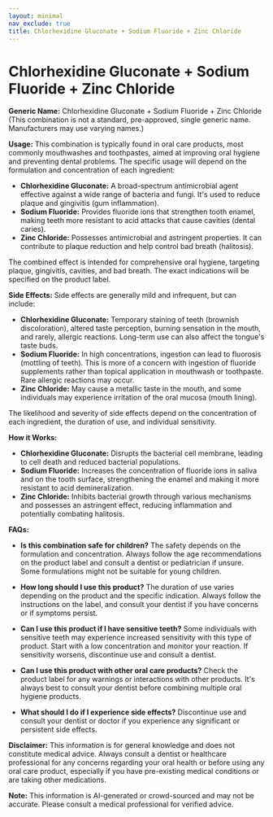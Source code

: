 ```yaml
---
layout: minimal
nav_exclude: true
title: Chlorhexidine Gluconate + Sodium Fluoride + Zinc Chloride
---
```


# Chlorhexidine Gluconate + Sodium Fluoride + Zinc Chloride

**Generic Name:** Chlorhexidine Gluconate + Sodium Fluoride + Zinc Chloride (This combination is not a standard, pre-approved, single generic name.  Manufacturers may use varying names.)

**Usage:** This combination is typically found in oral care products, most commonly mouthwashes and toothpastes, aimed at improving oral hygiene and preventing dental problems.  The specific usage will depend on the formulation and concentration of each ingredient:

* **Chlorhexidine Gluconate:**  A broad-spectrum antimicrobial agent effective against a wide range of bacteria and fungi.  It's used to reduce plaque and gingivitis (gum inflammation).
* **Sodium Fluoride:**  Provides fluoride ions that strengthen tooth enamel, making teeth more resistant to acid attacks that cause cavities (dental caries).
* **Zinc Chloride:**  Possesses antimicrobial and astringent properties. It can contribute to plaque reduction and help control bad breath (halitosis).

The combined effect is intended for comprehensive oral hygiene, targeting plaque, gingivitis, cavities, and bad breath.  The exact indications will be specified on the product label.

**Side Effects:**  Side effects are generally mild and infrequent, but can include:

* **Chlorhexidine Gluconate:**  Temporary staining of teeth (brownish discoloration), altered taste perception, burning sensation in the mouth, and rarely, allergic reactions. Long-term use can also affect the tongue's taste buds.
* **Sodium Fluoride:**  In high concentrations, ingestion can lead to fluorosis (mottling of teeth). This is more of a concern with ingestion of fluoride supplements rather than topical application in mouthwash or toothpaste.  Rare allergic reactions may occur.
* **Zinc Chloride:**  May cause a metallic taste in the mouth, and some individuals may experience irritation of the oral mucosa (mouth lining).

The likelihood and severity of side effects depend on the concentration of each ingredient, the duration of use, and individual sensitivity.

**How it Works:**

* **Chlorhexidine Gluconate:**  Disrupts the bacterial cell membrane, leading to cell death and reduced bacterial populations.
* **Sodium Fluoride:**  Increases the concentration of fluoride ions in saliva and on the tooth surface, strengthening the enamel and making it more resistant to acid demineralization.
* **Zinc Chloride:**  Inhibits bacterial growth through various mechanisms and possesses an astringent effect, reducing inflammation and potentially combating halitosis.


**FAQs:**

* **Is this combination safe for children?**  The safety depends on the formulation and concentration.  Always follow the age recommendations on the product label and consult a dentist or pediatrician if unsure.  Some formulations might not be suitable for young children.

* **How long should I use this product?**  The duration of use varies depending on the product and the specific indication.  Always follow the instructions on the label, and consult your dentist if you have concerns or if symptoms persist.

* **Can I use this product if I have sensitive teeth?**  Some individuals with sensitive teeth may experience increased sensitivity with this type of product.  Start with a low concentration and monitor your reaction. If sensitivity worsens, discontinue use and consult a dentist.

* **Can I use this product with other oral care products?**  Check the product label for any warnings or interactions with other products.  It's always best to consult your dentist before combining multiple oral hygiene products.

* **What should I do if I experience side effects?**  Discontinue use and consult your dentist or doctor if you experience any significant or persistent side effects.

**Disclaimer:** This information is for general knowledge and does not constitute medical advice. Always consult a dentist or healthcare professional for any concerns regarding your oral health or before using any oral care product, especially if you have pre-existing medical conditions or are taking other medications.


**Note:** This information is AI-generated or crowd-sourced and may not be accurate. Please consult a medical professional for verified advice.